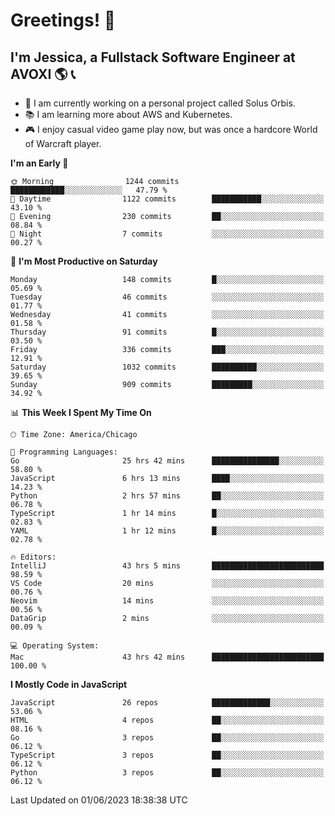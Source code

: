 # Greetings! 🧠

## I'm Jessica, a Fullstack Software Engineer at AVOXI 🌎 📞

- 🌟 I am currently working on a personal project called Solus Orbis.
- 📚 I am learning more about AWS and Kubernetes.
- 🎮 I enjoy casual video game play now, but was once a hardcore World of Warcraft player.

<!--START_SECTION:waka-->
**I'm an Early 🐤** 

```text
🌞 Morning                1244 commits        ████████████░░░░░░░░░░░░░   47.79 % 
🌆 Daytime                1122 commits        ███████████░░░░░░░░░░░░░░   43.10 % 
🌃 Evening                230 commits         ██░░░░░░░░░░░░░░░░░░░░░░░   08.84 % 
🌙 Night                  7 commits           ░░░░░░░░░░░░░░░░░░░░░░░░░   00.27 % 
```
📅 **I'm Most Productive on Saturday** 

```text
Monday                   148 commits         █░░░░░░░░░░░░░░░░░░░░░░░░   05.69 % 
Tuesday                  46 commits          ░░░░░░░░░░░░░░░░░░░░░░░░░   01.77 % 
Wednesday                41 commits          ░░░░░░░░░░░░░░░░░░░░░░░░░   01.58 % 
Thursday                 91 commits          █░░░░░░░░░░░░░░░░░░░░░░░░   03.50 % 
Friday                   336 commits         ███░░░░░░░░░░░░░░░░░░░░░░   12.91 % 
Saturday                 1032 commits        ██████████░░░░░░░░░░░░░░░   39.65 % 
Sunday                   909 commits         █████████░░░░░░░░░░░░░░░░   34.92 % 
```


📊 **This Week I Spent My Time On** 

```text
🕑︎ Time Zone: America/Chicago

💬 Programming Languages: 
Go                       25 hrs 42 mins      ███████████████░░░░░░░░░░   58.80 % 
JavaScript               6 hrs 13 mins       ████░░░░░░░░░░░░░░░░░░░░░   14.23 % 
Python                   2 hrs 57 mins       ██░░░░░░░░░░░░░░░░░░░░░░░   06.78 % 
TypeScript               1 hr 14 mins        █░░░░░░░░░░░░░░░░░░░░░░░░   02.83 % 
YAML                     1 hr 12 mins        █░░░░░░░░░░░░░░░░░░░░░░░░   02.78 % 

🔥 Editors: 
IntelliJ                 43 hrs 5 mins       █████████████████████████   98.59 % 
VS Code                  20 mins             ░░░░░░░░░░░░░░░░░░░░░░░░░   00.76 % 
Neovim                   14 mins             ░░░░░░░░░░░░░░░░░░░░░░░░░   00.56 % 
DataGrip                 2 mins              ░░░░░░░░░░░░░░░░░░░░░░░░░   00.09 % 

💻 Operating System: 
Mac                      43 hrs 42 mins      █████████████████████████   100.00 % 
```

**I Mostly Code in JavaScript** 

```text
JavaScript               26 repos            █████████████░░░░░░░░░░░░   53.06 % 
HTML                     4 repos             ██░░░░░░░░░░░░░░░░░░░░░░░   08.16 % 
Go                       3 repos             ██░░░░░░░░░░░░░░░░░░░░░░░   06.12 % 
TypeScript               3 repos             ██░░░░░░░░░░░░░░░░░░░░░░░   06.12 % 
Python                   3 repos             ██░░░░░░░░░░░░░░░░░░░░░░░   06.12 % 
```




 Last Updated on 01/06/2023 18:38:38 UTC
<!--END_SECTION:waka-->

<!--
**jessikuh/jessikuh** is a ✨ _special_ ✨ repository because its `README.md` (this file) appears on your GitHub profile.

Here are some ideas to get you started:

- 🔭 I’m currently working on ...
- 🌱 I’m currently learning ...
- 👯 I’m looking to collaborate on ...
- 🤔 I’m looking for help with ...
- 💬 Ask me about ...
- 📫 How to reach me: ...
- 😄 Pronouns: ...
- ⚡ Fun fact: ...
-->
